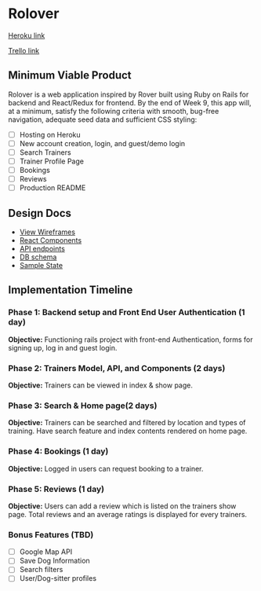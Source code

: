 # Rolover

[Heroku link](http://www.herokuapp.com)

[Trello link](https://trello.com/b/wtC0OSYv/rolover)

## Minimum Viable Product

Rolover is a web application inspired by Rover built using Ruby on Rails for backend
and React/Redux for frontend. By the end of Week 9, this app will, at a minimum, satisfy the
following criteria with smooth, bug-free navigation, adequate seed data and
sufficient CSS styling:

- [ ] Hosting on Heroku
- [ ] New account creation, login, and guest/demo login
- [ ] Search Trainers
- [ ] Trainer Profile Page
- [ ] Bookings
- [ ] Reviews
- [ ] Production README

## Design Docs
* [View Wireframes][wireframes]
* [React Components][components]
* [API endpoints][api-endpoints]
* [DB schema][schema]
* [Sample State][sample-state]

[wireframes]: docs/wireframes
[components]: docs/component-hierarchy.md
[sample-state]: docs/sample-state.md
[api-endpoints]: docs/api-endpoints.md
[schema]: docs/schema.md

## Implementation Timeline

### Phase 1: Backend setup and Front End User Authentication (1 day)

**Objective:** Functioning rails project with front-end Authentication, forms for signing up, log in and guest login.

### Phase 2: Trainers Model, API, and Components (2 days)

**Objective:** Trainers can be viewed in index & show page.

### Phase 3: Search & Home page(2 days)

**Objective:** Trainers can be searched and filtered by location and types of training. Have search feature and index contents rendered on home page.

### Phase 4: Bookings (1 day)

**Objective:** Logged in users can request booking to a trainer.

### Phase 5: Reviews (1 day)

**Objective:** Users can add a review which is listed on the trainers show page. Total reviews and an average ratings is displayed for every trainers.

### Bonus Features (TBD)
- [ ] Google Map API
- [ ] Save Dog Information
- [ ] Search filters
- [ ] User/Dog-sitter profiles
